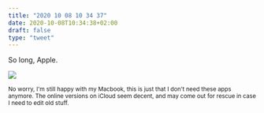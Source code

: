 ```yaml
---
title: "2020 10 08 10 34 37"
date: 2020-10-08T10:34:38+02:00
draft: false
type: "tweet"
---
```

So long, Apple.

![](/img/2020-10-08-10-35-15.png)

<small>No worry, I'm still happy with my Macbook, this is just that I don't need these apps anymore. The online versions on iCloud seem decent, and may come out for rescue in case I need to edit old stuff.</small>
